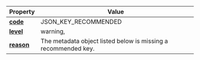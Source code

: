 | Property | Value |
|----------|--------|
| [**code**](/en/latest/reference/schema/meta/defs/code) | JSON_KEY_RECOMMENDED |
| [**level**](/en/latest/reference/schema/meta/defs/level) | warning, |
| [**reason**](/en/latest/reference/schema/meta/defs/reason) | The metadata object listed below is missing a recommended key. |